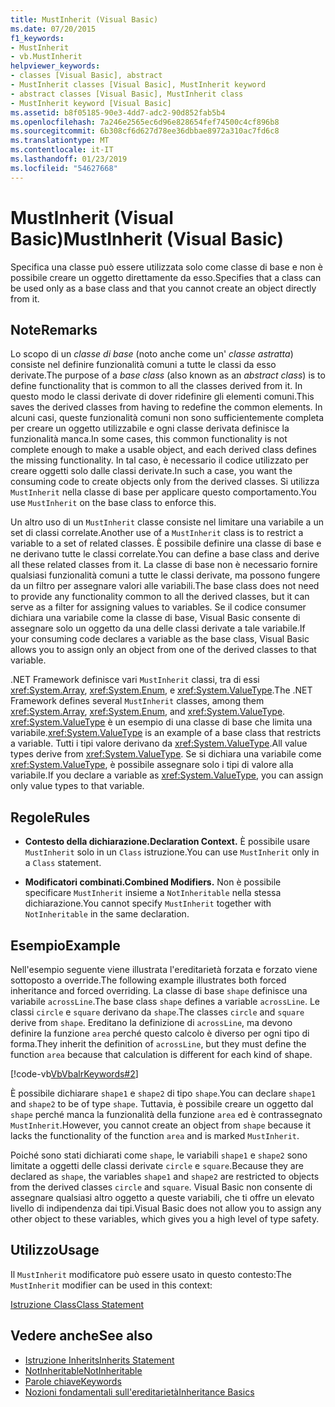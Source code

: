 ```yaml
---
title: MustInherit (Visual Basic)
ms.date: 07/20/2015
f1_keywords:
- MustInherit
- vb.MustInherit
helpviewer_keywords:
- classes [Visual Basic], abstract
- MustInherit classes [Visual Basic], MustInherit keyword
- abstract classes [Visual Basic], MustInherit class
- MustInherit keyword [Visual Basic]
ms.assetid: b8f05185-90e3-4dd7-adc2-90d852fab5b4
ms.openlocfilehash: 7a246e2565ec6d96e828654fef74500c4cf896b8
ms.sourcegitcommit: 6b308cf6d627d78ee36dbbae8972a310ac7fd6c8
ms.translationtype: MT
ms.contentlocale: it-IT
ms.lasthandoff: 01/23/2019
ms.locfileid: "54627668"
---
```

# <a name="mustinherit-visual-basic"></a><span data-ttu-id="973ee-102">MustInherit (Visual Basic)</span><span class="sxs-lookup"><span data-stu-id="973ee-102">MustInherit (Visual Basic)</span></span>
<span data-ttu-id="973ee-103">Specifica una classe può essere utilizzata solo come classe di base e non è possibile creare un oggetto direttamente da esso.</span><span class="sxs-lookup"><span data-stu-id="973ee-103">Specifies that a class can be used only as a base class and that you cannot create an object directly from it.</span></span>  
  
## <a name="remarks"></a><span data-ttu-id="973ee-104">Note</span><span class="sxs-lookup"><span data-stu-id="973ee-104">Remarks</span></span>  
 <span data-ttu-id="973ee-105">Lo scopo di un *classe di base* (noto anche come un' *classe astratta*) consiste nel definire funzionalità comuni a tutte le classi da esso derivate.</span><span class="sxs-lookup"><span data-stu-id="973ee-105">The purpose of a *base class* (also known as an *abstract class*) is to define functionality that is common to all the classes derived from it.</span></span> <span data-ttu-id="973ee-106">In questo modo le classi derivate di dover ridefinire gli elementi comuni.</span><span class="sxs-lookup"><span data-stu-id="973ee-106">This saves the derived classes from having to redefine the common elements.</span></span> <span data-ttu-id="973ee-107">In alcuni casi, queste funzionalità comuni non sono sufficientemente completa per creare un oggetto utilizzabile e ogni classe derivata definisce la funzionalità manca.</span><span class="sxs-lookup"><span data-stu-id="973ee-107">In some cases, this common functionality is not complete enough to make a usable object, and each derived class defines the missing functionality.</span></span> <span data-ttu-id="973ee-108">In tal caso, è necessario il codice utilizzato per creare oggetti solo dalle classi derivate.</span><span class="sxs-lookup"><span data-stu-id="973ee-108">In such a case, you want the consuming code to create objects only from the derived classes.</span></span> <span data-ttu-id="973ee-109">Si utilizza `MustInherit` nella classe di base per applicare questo comportamento.</span><span class="sxs-lookup"><span data-stu-id="973ee-109">You use `MustInherit` on the base class to enforce this.</span></span>  
  
 <span data-ttu-id="973ee-110">Un altro uso di un `MustInherit` classe consiste nel limitare una variabile a un set di classi correlate.</span><span class="sxs-lookup"><span data-stu-id="973ee-110">Another use of a `MustInherit` class is to restrict a variable to a set of related classes.</span></span> <span data-ttu-id="973ee-111">È possibile definire una classe di base e ne derivano tutte le classi correlate.</span><span class="sxs-lookup"><span data-stu-id="973ee-111">You can define a base class and derive all these related classes from it.</span></span> <span data-ttu-id="973ee-112">La classe di base non è necessario fornire qualsiasi funzionalità comuni a tutte le classi derivate, ma possono fungere da un filtro per assegnare valori alle variabili.</span><span class="sxs-lookup"><span data-stu-id="973ee-112">The base class does not need to provide any functionality common to all the derived classes, but it can serve as a filter for assigning values to variables.</span></span> <span data-ttu-id="973ee-113">Se il codice consumer dichiara una variabile come la classe di base, Visual Basic consente di assegnare solo un oggetto da una delle classi derivate a tale variabile.</span><span class="sxs-lookup"><span data-stu-id="973ee-113">If your consuming code declares a variable as the base class, Visual Basic allows you to assign only an object from one of the derived classes to that variable.</span></span>  
  
 <span data-ttu-id="973ee-114">.NET Framework definisce vari `MustInherit` classi, tra di essi <xref:System.Array>, <xref:System.Enum>, e <xref:System.ValueType>.</span><span class="sxs-lookup"><span data-stu-id="973ee-114">The .NET Framework defines several `MustInherit` classes, among them <xref:System.Array>, <xref:System.Enum>, and <xref:System.ValueType>.</span></span> <span data-ttu-id="973ee-115"><xref:System.ValueType> è un esempio di una classe di base che limita una variabile.</span><span class="sxs-lookup"><span data-stu-id="973ee-115"><xref:System.ValueType> is an example of a base class that restricts a variable.</span></span> <span data-ttu-id="973ee-116">Tutti i tipi valore derivano da <xref:System.ValueType>.</span><span class="sxs-lookup"><span data-stu-id="973ee-116">All value types derive from <xref:System.ValueType>.</span></span> <span data-ttu-id="973ee-117">Se si dichiara una variabile come <xref:System.ValueType>, è possibile assegnare solo i tipi di valore alla variabile.</span><span class="sxs-lookup"><span data-stu-id="973ee-117">If you declare a variable as <xref:System.ValueType>, you can assign only value types to that variable.</span></span>  
  
## <a name="rules"></a><span data-ttu-id="973ee-118">Regole</span><span class="sxs-lookup"><span data-stu-id="973ee-118">Rules</span></span>  
  
-   <span data-ttu-id="973ee-119">**Contesto della dichiarazione.**</span><span class="sxs-lookup"><span data-stu-id="973ee-119">**Declaration Context.**</span></span> <span data-ttu-id="973ee-120">È possibile usare `MustInherit` solo in un `Class` istruzione.</span><span class="sxs-lookup"><span data-stu-id="973ee-120">You can use `MustInherit` only in a `Class` statement.</span></span>  
  
-   <span data-ttu-id="973ee-121">**Modificatori combinati.**</span><span class="sxs-lookup"><span data-stu-id="973ee-121">**Combined Modifiers.**</span></span> <span data-ttu-id="973ee-122">Non è possibile specificare `MustInherit` insieme a `NotInheritable` nella stessa dichiarazione.</span><span class="sxs-lookup"><span data-stu-id="973ee-122">You cannot specify `MustInherit` together with `NotInheritable` in the same declaration.</span></span>  
  
## <a name="example"></a><span data-ttu-id="973ee-123">Esempio</span><span class="sxs-lookup"><span data-stu-id="973ee-123">Example</span></span>  
 <span data-ttu-id="973ee-124">Nell'esempio seguente viene illustrata l'ereditarietà forzata e forzato viene sottoposto a override.</span><span class="sxs-lookup"><span data-stu-id="973ee-124">The following example illustrates both forced inheritance and forced overriding.</span></span> <span data-ttu-id="973ee-125">La classe di base `shape` definisce una variabile `acrossLine`.</span><span class="sxs-lookup"><span data-stu-id="973ee-125">The base class `shape` defines a variable `acrossLine`.</span></span> <span data-ttu-id="973ee-126">Le classi `circle` e `square` derivano da `shape`.</span><span class="sxs-lookup"><span data-stu-id="973ee-126">The classes `circle` and `square` derive from `shape`.</span></span> <span data-ttu-id="973ee-127">Ereditano la definizione di `acrossLine`, ma devono definire la funzione `area` perché questo calcolo è diverso per ogni tipo di forma.</span><span class="sxs-lookup"><span data-stu-id="973ee-127">They inherit the definition of `acrossLine`, but they must define the function `area` because that calculation is different for each kind of shape.</span></span>  
  
 [!code-vb[VbVbalrKeywords#2](../../../visual-basic/language-reference/codesnippet/VisualBasic/mustinherit_1.vb)]  
  
 <span data-ttu-id="973ee-128">È possibile dichiarare `shape1` e `shape2` di tipo `shape`.</span><span class="sxs-lookup"><span data-stu-id="973ee-128">You can declare `shape1` and `shape2` to be of type `shape`.</span></span> <span data-ttu-id="973ee-129">Tuttavia, è possibile creare un oggetto dal `shape` perché manca la funzionalità della funzione `area` ed è contrassegnato `MustInherit`.</span><span class="sxs-lookup"><span data-stu-id="973ee-129">However, you cannot create an object from `shape` because it lacks the functionality of the function `area` and is marked `MustInherit`.</span></span>  
  
 <span data-ttu-id="973ee-130">Poiché sono stati dichiarati come `shape`, le variabili `shape1` e `shape2` sono limitate a oggetti delle classi derivate `circle` e `square`.</span><span class="sxs-lookup"><span data-stu-id="973ee-130">Because they are declared as `shape`, the variables `shape1` and `shape2` are restricted to objects from the derived classes `circle` and `square`.</span></span> <span data-ttu-id="973ee-131">Visual Basic non consente di assegnare qualsiasi altro oggetto a queste variabili, che ti offre un elevato livello di indipendenza dai tipi.</span><span class="sxs-lookup"><span data-stu-id="973ee-131">Visual Basic does not allow you to assign any other object to these variables, which gives you a high level of type safety.</span></span>  
  
## <a name="usage"></a><span data-ttu-id="973ee-132">Utilizzo</span><span class="sxs-lookup"><span data-stu-id="973ee-132">Usage</span></span>  
 <span data-ttu-id="973ee-133">Il `MustInherit` modificatore può essere usato in questo contesto:</span><span class="sxs-lookup"><span data-stu-id="973ee-133">The `MustInherit` modifier can be used in this context:</span></span>  
  
 [<span data-ttu-id="973ee-134">Istruzione Class</span><span class="sxs-lookup"><span data-stu-id="973ee-134">Class Statement</span></span>](../../../visual-basic/language-reference/statements/class-statement.md)  
  
## <a name="see-also"></a><span data-ttu-id="973ee-135">Vedere anche</span><span class="sxs-lookup"><span data-stu-id="973ee-135">See also</span></span>
- [<span data-ttu-id="973ee-136">Istruzione Inherits</span><span class="sxs-lookup"><span data-stu-id="973ee-136">Inherits Statement</span></span>](../../../visual-basic/language-reference/statements/inherits-statement.md)
- [<span data-ttu-id="973ee-137">NotInheritable</span><span class="sxs-lookup"><span data-stu-id="973ee-137">NotInheritable</span></span>](../../../visual-basic/language-reference/modifiers/notinheritable.md)
- [<span data-ttu-id="973ee-138">Parole chiave</span><span class="sxs-lookup"><span data-stu-id="973ee-138">Keywords</span></span>](../../../visual-basic/language-reference/keywords/index.md)
- [<span data-ttu-id="973ee-139">Nozioni fondamentali sull'ereditarietà</span><span class="sxs-lookup"><span data-stu-id="973ee-139">Inheritance Basics</span></span>](../../../visual-basic/programming-guide/language-features/objects-and-classes/inheritance-basics.md)
